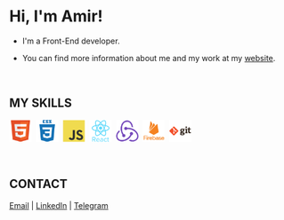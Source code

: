 # Hi, I'm Amir!
- I'm a Front-End developer.

- You can find more information about me and my work at my <a href="https://amirvalizadeh.netlify.app/" target="_blank">website</a>.

<p></p>&nbsp;

## MY SKILLS
<p>
<img src="https://github.com/devicons/devicon/blob/master/icons/html5/html5-original.svg" title="HTML5" alt="HTML" width="40" height="40"/>&nbsp;
<img src="https://github.com/devicons/devicon/blob/master/icons/css3/css3-plain-wordmark.svg"  title="CSS3" alt="CSS" width="40" height="40"/>&nbsp;
<img src="https://github.com/devicons/devicon/blob/master/icons/javascript/javascript-original.svg" title="JavaScript" alt="JavaScript" width="40" height="40"/>&nbsp;
<img src="https://github.com/devicons/devicon/blob/master/icons/react/react-original-wordmark.svg" title="React" alt="React" width="40" height="40"/>&nbsp;
<img src="https://github.com/devicons/devicon/blob/master/icons/redux/redux-original.svg" title="React" alt="React" width="40" height="40"/>&nbsp;
<img src="https://github.com/devicons/devicon/blob/master/icons/firebase/firebase-plain-wordmark.svg" title="Firebase" alt="Firebase" width="40" height="40"/>&nbsp;
<img src="https://github.com/devicons/devicon/blob/master/icons/git/git-original-wordmark.svg" title="Git" **alt="Git" width="40" height="40"/>&nbsp;
</p>
<p></p>&nbsp;

## CONTACT
<a href="https://amirrr.valizadeh@gmail.com">Email</a> | 
<a href="https:/linkedin.com/in/amirvalizadeh">LinkedIn</a> | 
<a href="https://t.me/v_amirrr">Telegram</a>
